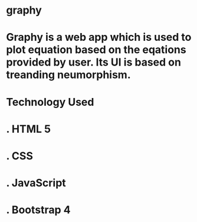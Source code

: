 # graphy
# Graphy is a web app which is used to plot equation based on the eqations provided by user. Its UI is based on treanding neumorphism.  

# Technology Used

# . HTML 5
# . CSS
# . JavaScript
# . Bootstrap 4


